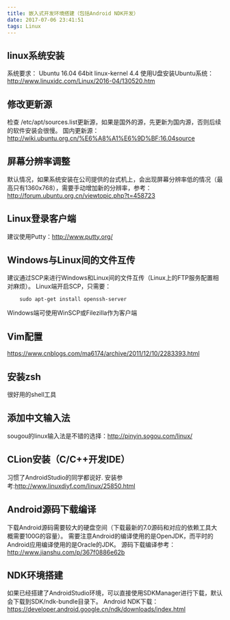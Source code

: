 ```yaml
---
title: 嵌入式开发环境搭建（包括Android NDK开发）
date: 2017-07-06 23:41:51
tags: Linux
---
```

## linux系统安装
系统要求：
Ubuntu 16.04 64bit 
linux-kernel 4.4
使用U盘安装Ubuntu系统：<http://www.linuxidc.com/Linux/2016-04/130520.htm>
## 修改更新源
检查 /etc/apt/sources.list更新源，如果是国外的源，先更新为国内源，否则后续的软件安装会很慢。
国内更新源：<http://wiki.ubuntu.org.cn/%E6%A8%A1%E6%9D%BF:16.04source>
## 屏幕分辨率调整
默认情况，如果系统安装在公司提供的台式机上，会出现屏幕分辨率低的情况（最高只有1360x768），需要手动增加新的分辨率，参考：<http://forum.ubuntu.org.cn/viewtopic.php?t=458723>
## Linux登录客户端
建议使用Putty：<http://www.putty.org/>
## Windows与Linux间的文件互传
建议通过SCP来进行Windows和Linux间的文件互传（Linux上的FTP服务配置相对麻烦）。
Linux端开启SCP，只需要：
		
		sudo apt-get install openssh-server
Windows端可使用WinSCP或Filezilla作为客户端
## Vim配置
<https://www.cnblogs.com/ma6174/archive/2011/12/10/2283393.html>
## 安装zsh
很好用的shell工具
## 添加中文输入法
sougou的linux输入法是不错的选择：<http://pinyin.sogou.com/linux/>
## CLion安装（C/C++开发IDE）
习惯了AndroidStudio的同学都说好.
安装参考:<http://www.linuxdiyf.com/linux/25850.html>
## Android源码下载编译
下载Android源码需要较大的硬盘空间（下载最新的7.0源码和对应的依赖工具大概需要100G的容量）。
需要注意Android的编译使用的是OpenJDK，而平时的Android应用编译使用的是Oracle的JDK。
源码下载编译参考：<http://www.jianshu.com/p/367f0886e62b>
## NDK环境搭建
如果已经搭建了AndroidStudio环境，可以直接使用SDKManager进行下载，默认会下载到SDK/ndk-bundle目录下。
Android NDK下载：<https://developer.android.google.cn/ndk/downloads/index.html>